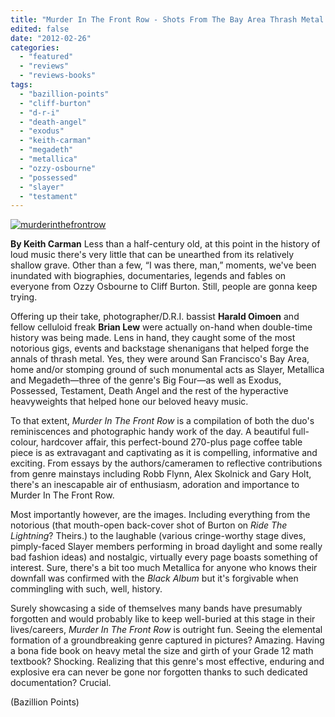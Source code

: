 ```yaml
---
title: "Murder In The Front Row - Shots From The Bay Area Thrash Metal Epicenter"
edited: false
date: "2012-02-26"
categories:
  - "featured"
  - "reviews"
  - "reviews-books"
tags:
  - "bazillion-points"
  - "cliff-burton"
  - "d-r-i"
  - "death-angel"
  - "exodus"
  - "keith-carman"
  - "megadeth"
  - "metallica"
  - "ozzy-osbourne"
  - "possessed"
  - "slayer"
  - "testament"
---
```


[![](http://www.hellbound.ca/wp-content/uploads/2012/02/murderinthefrontrow-590x475.jpg "murderinthefrontrow")](http://www.hellbound.ca/wp-content/uploads/2012/02/murderinthefrontrow.jpg)

**By Keith Carman** Less than a half-century old, at this point in the history of loud music there's very little that can be unearthed from its relatively shallow grave. Other than a few, “I was there, man,” moments, we've been inundated with biographies, documentaries, legends and fables on everyone from Ozzy Osbourne to Cliff Burton. Still, people are gonna keep trying.

Offering up their take, photographer/D.R.I. bassist **Harald Oimoen** and fellow celluloid freak **Brian Lew** were actually on-hand when double-time history was being made. Lens in hand, they caught some of the most notorious gigs, events and backstage shenanigans that helped forge the annals of thrash metal. Yes, they were around San Francisco's Bay Area, home and/or stomping ground of such monumental acts as Slayer, Metallica and Megadeth—three of the genre's Big Four—as well as Exodus, Possessed, Testament, Death Angel and the rest of the hyperactive heavyweights that helped hone our beloved heavy music.

To that extent, _Murder In The Front Row_ is a compilation of both the duo's reminiscences and photographic handy work of the day. A beautiful full-colour, hardcover affair, this perfect-bound 270-plus page coffee table piece is as extravagant and captivating as it is compelling, informative and exciting. From essays by the authors/cameramen to reflective contributions from genre mainstays including Robb Flynn, Alex Skolnick and Gary Holt, there's an inescapable air of enthusiasm, adoration and importance to Murder In The Front Row.

Most importantly however, are the images. Including everything from the notorious (that mouth-open back-cover shot of Burton on _Ride The Lightning_? Theirs.) to the laughable (various cringe-worthy stage dives, pimply-faced Slayer members performing in broad daylight and some really bad fashion ideas) and nostalgic, virtually every page boasts something of interest. Sure, there's a bit too much Metallica for anyone who knows their downfall was confirmed with the _Black Album_ but it's forgivable when commingling with such, well, history.

Surely showcasing a side of themselves many bands have presumably forgotten and would probably like to keep well-buried at this stage in their lives/careers, _Murder In The Front Row_ is outright fun. Seeing the elemental formation of a groundbreaking genre captured in pictures? Amazing. Having a bona fide book on heavy metal the size and girth of your Grade 12 math textbook? Shocking. Realizing that this genre's most effective, enduring and explosive era can never be gone nor forgotten thanks to such dedicated documentation? Crucial.

(Bazillion Points)

